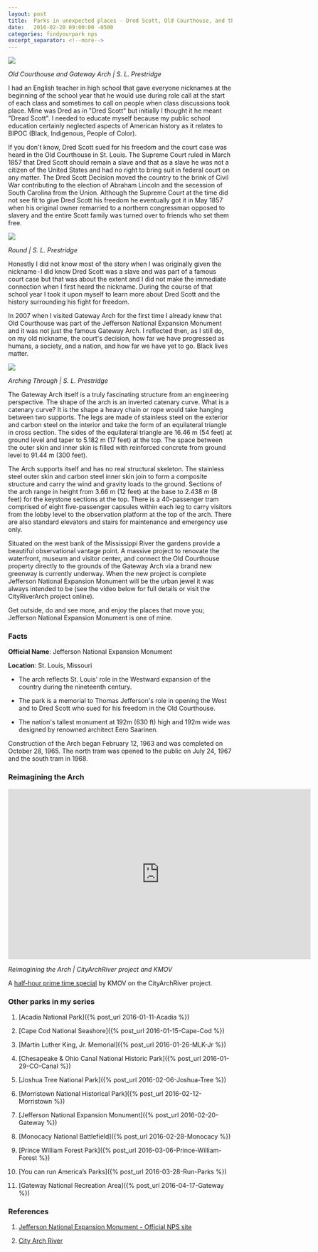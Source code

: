 ```yaml
---
layout: post
title:  Parks in unexpected places - Dred Scott, Old Courthouse, and the Gateway Arch
date:   2016-02-20 09:00:00 -0500
categories: findyourpark nps
excerpt_separator: <!--more-->
---
```


![](/img/2016-02-20-Courthouse-Arch.jpg)

<cite>Old Courthouse and Gateway Arch | S. L. Prestridge</cite>

I had an English teacher in high school that gave everyone nicknames at the beginning of the school year that he would use during role call at the start of each class and sometimes to call on people when class discussions took place. Mine was Dred as in "Dred Scott" but initially I thought it he meant "Dread Scott". I needed to educate myself because my public school education certainly neglected aspects of American history as it relates to BIPOC (Black, Indigenous, People of Color).

<!--more-->

If you don't know, Dred Scott sued for his freedom and the court case was heard in the Old Courthouse in St. Louis. The Supreme Court ruled in March 1857 that Dred Scott should remain a slave and that as a slave he was not a citizen of the United States and had no right to bring suit in federal court on any matter. The Dred Scott Decision moved the country to the brink of Civil War contributing to the election of Abraham Lincoln and the secession of South Carolina from the Union. Although the Supreme Court at the time did not see fit to give Dred Scott his freedom he eventually got it in May 1857 when his original owner remarried to a northern congressman opposed to slavery and the entire Scott family was turned over to friends who set them free.

![](/img/2016-02-20-Round.jpg)

<cite>Round | S. L. Prestridge</cite>

Honestly I did not know most of the story when I was originally given the nickname - I did know Dred Scott was a slave and was part of a famous court case but that was about the extent and I did not make the immediate connection when I first heard the nickname. During the course of that school year I took it upon myself to learn more about Dred Scott and the history surrounding his fight for freedom.

In 2007 when I visited Gateway Arch for the first time I already knew that Old Courthouse was part of the Jefferson National Expansion Monument and it was not just the famous Gateway Arch. I reflected then, as I still do, on my old nickname, the court's decision, how far we have progressed as humans, a society, and a nation, and how far we have yet to go. Black lives matter.

![](/img/2016-02-20-Arch.jpg)

<cite>Arching Through | S. L. Prestridge</cite>

The Gateway Arch itself is a truly fascinating structure from an engineering perspective. The shape of the arch is an inverted catenary curve. What is a catenary curve? It is the shape a heavy chain or rope would take hanging between two supports. The legs are made of stainless steel on the exterior and carbon steel on the interior and take the form of an equilateral triangle in cross section. The sides of the equilateral triangle are 16.46 m (54 feet) at ground level and taper to 5.182 m (17 feet) at the top. The space between the outer skin and inner skin is filled with reinforced concrete from ground level to 91.44 m (300 feet).

The Arch supports itself and has no real structural skeleton. The stainless steel outer skin and carbon steel inner skin join to form a composite structure and carry the wind and gravity loads to the ground. Sections of the arch range in height from 3.66 m (12 feet) at the base to 2.438 m (8 feet) for the keystone sections at the top. There is a 40-passenger tram comprised of eight five-passenger capsules within each leg to carry visitors from the lobby level to the observation platform at the top of the arch. There are also standard elevators and stairs for maintenance and emergency use only.

Situated on the west bank of the Mississippi River the gardens provide a beautiful observational vantage point. A massive project to renovate the waterfront, museum and visitor center, and connect the Old Courthouse property directly to the grounds of the Gateway Arch via a brand new greenway is currently underway. When the new project is complete Jefferson National Expansion Monument will be the urban jewel it was always intended to be (see the video below for full details or visit the CityRiverArch project online).

Get outside, do and see more, and enjoy the places that move you; Jefferson National Expansion Monument is one of mine.

### Facts

**Official Name**: Jefferson National Expansion Monument

**Location**: St. Louis, Missouri

- The arch reflects St. Louis' role in the Westward expansion of the country during the nineteenth century.

- The park is a memorial to Thomas Jefferson's role in opening the West and to Dred Scott who sued for his freedom in the Old Courthouse.

- The nation's tallest monument at 192m (630 ft) high and 192m wide was designed by renowned architect Eero Saarinen.

Construction of the Arch began February 12, 1963 and was completed on October 28, 1965. The north tram was opened to the public on July 24, 1967 and the south tram in 1968.

### Reimagining the Arch

<iframe width="680" height="382" src="https://www.youtube.com/embed/IxLv1OnrExw" frameborder="0" allow="accelerometer; autoplay; encrypted-media; gyroscope; picture-in-picture" allowfullscreen></iframe>

<cite>Reimagining the Arch | CityArchRiver project and KMOV</cite>

A [half-hour prime time special](https://medium.com/r/?url=https%3A%2F%2Fyoutu.be%2FIxLv1OnrExw) by KMOV on the CityArchRiver project.



### Other parks in my series

1. [Acadia National Park]({% post_url 2016-01-11-Acadia %})

2. [Cape Cod National Seashore]({% post_url 2016-01-15-Cape-Cod %})

3. [Martin Luther King, Jr. Memorial]({% post_url 2016-01-26-MLK-Jr %})

4. [Chesapeake & Ohio Canal National Historic Park]({% post_url 2016-01-29-CO-Canal %})

5. [Joshua Tree National Park]({% post_url 2016-02-06-Joshua-Tree %})

6. [Morristown National Historical Park]({% post_url 2016-02-12-Morristown %})

7. [Jefferson National Expansion Monument]({% post_url 2016-02-20-Gateway %})

8. [Monocacy National Battlefield]({% post_url 2016-02-28-Monocacy %})

9. [Prince William Forest Park]({% post_url 2016-03-06-Prince-William-Forest %})

10. [You can run America’s Parks]({% post_url 2016-03-28-Run-Parks %})

11. [Gateway National Recreation Area]({% post_url 2016-04-17-Gateway %})


### References

1. [Jefferson National Expansion Monument - Official NPS site](http://www.nps.gov/jeff/index.htm)

2. [City Arch River](http://www.cityarchriver.org/)